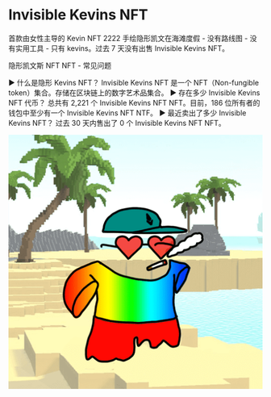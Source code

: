 # Invisible Kevins NFT

首款由女性主导的 Kevin NFT 2222 手绘隐形凯文在海滩度假 - 没有路线图 - 没有实用工具 - 只有 kevins。过去 7 天没有出售 Invisible Kevins NFT。

隐形凯文斯 NFT NFT - 常见问题

▶ 什么是隐形 Kevins NFT？
Invisible Kevins NFT 是一个 NFT（Non-fungible token）集合。存储在区块链上的数字艺术品集合。
▶ 存在多少 Invisible Kevins NFT 代币？
总共有 2,221 个 Invisible Kevins NFT NFT。目前，186 位所有者的钱包中至少有一个 Invisible Kevins NFT NTF。
▶ 最近卖出了多少 Invisible Kevins NFT？
过去 30 天内售出了 0 个 Invisible Kevins NFT NFT。

![nft](unnamed.png)
